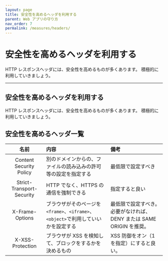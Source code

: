 ```yaml
---
layout: page
title: 安全性を高めるヘッダを利用する
parent: Web アプリの守り方
nav_order: 7
permalink: /measures/headers/
---
```


# 安全性を高めるヘッダを利用する

HTTP レスポンスヘッダには、安全性を高めるものが多くあります。
積極的に利用していきましょう。

---

## 安全性を高めるヘッダを利用する

HTTP レスポンスヘッダには、安全性を高めるものが多くあります。
積極的に利用していきましょう。

## 安全性を高めるヘッダ一覧

|           名前            | 内容                                                                               | 備考                                                                 |
| :-----------------------: | :--------------------------------------------------------------------------------- | :------------------------------------------------------------------- |
|  Content Security Policy  | 別のドメインからの、ファイルの読み込みの許可等の設定を指定する                     | 最低限で設定すべき                                                   |
| Strict-Transport-Security | HTTP でなく、HTTPS の通信を強制できる                                              | 指定すると良い                                                       |
|      X-Frame-Options      | ブラウザがそのページを `<frame>`、`<iframe>`、`<object>`で利用していいかを設定する | 最低限で設定すべき。必要がなければ、DENY または SAME ORIGIN を推奨。 |
|     X-XSS-Protection      | ブラウザが XSS を検知して、ブロックをするかを決めるもの                            | XSS 防御をオン（1 を指定）にすると良い。                             |

